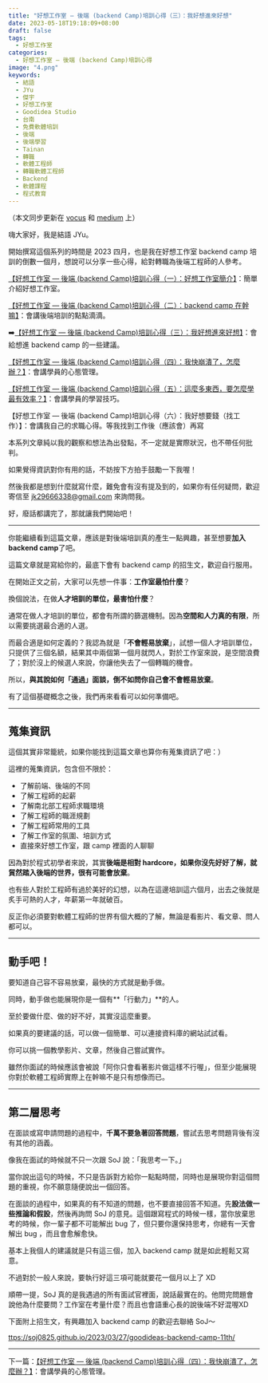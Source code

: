 ```yaml
---
title: "好想工作室 — 後端 (backend Camp)培訓心得（三）：我好想進來好想"
date: 2023-05-18T19:18:09+08:00
draft: false
tags:
  - 好想工作室
categories:
  - 好想工作室 — 後端 (backend Camp)培訓心得
image: "4.png"
keywords:
  - 結語
  - JYu
  - 傑宇
  - 好想工作室
  - Goodidea Studio
  - 台南
  - 免費軟體培訓
  - 後端
  - 後端學習
  - Tainan
  - 轉職
  - 軟體工程師
  - 轉職軟體工程師
  - Backend
  - 軟體課程
  - 程式教育
---
```


（本文同步更新在 [vocus](https://vocus.cc/article/64284ee1fd89780001131dc0) 和 [medium](https://jyu1999.medium.com/好想工作室-後端-backend-camp-培訓心得-三-我好想進來好想-a5cb1ee83922) 上）

嗨大家好，我是結語 JYu。

開始撰寫這個系列的時間是 2023 四月，也是我在好想工作室 backend camp 培訓的倒數一個月，想說可以分享一些心得，給對轉職為後端工程師的人參考。

[【好想工作室 — 後端 (backend Camp)培訓心得（一）：好想工作室簡介】](https://jyu1999.com/post/goodidea-mind-1/)：簡單介紹好想工作室。

[【好想工作室 — 後端 (backend Camp)培訓心得（二）：backend camp 在幹嘛】](https://jyu1999.com/post/goodidea-mind-2/)：會講後端培訓的點點滴滴。

➡️[【好想工作室 — 後端 (backend Camp)培訓心得（三）：我好想進來好想】](https://jyu1999.com/post/goodidea-mind-3/)：會給想進 backend camp 的一些建議。

[【好想工作室 — 後端 (backend Camp)培訓心得（四）：我快崩潰了，怎麼辦？】](https://jyu1999.com/post/goodidea-mind-4/)：會講學員的心態管理。

[【好想工作室 — 後端 (backend Camp)培訓心得（五）：這麼多東西，要怎麼學最有效率？】](https://jyu1999.com/post/goodidea-mind-5/)：會講學員的學習技巧。

【好想工作室 — 後端 (backend Camp)培訓心得（六）：我好想要錢（找工作）】：會講我自己的求職心得。等我找到工作後（應該會）再寫

本系列文章純以我的觀察和想法為出發點，不一定就是實際狀況，也不帶任何批判。

如果覺得資訊對你有用的話，不妨按下方拍手鼓勵一下我喔！

然後我都是想到什麼就寫什麼，難免會有沒有提及到的，如果你有任何疑問，歡迎寄信至 jk29666338@gmail.com 來詢問我。

好，廢話都講完了，那就讓我們開始吧！

---

你能繼續看到這篇文章，應該是對後端培訓真的產生一點興趣，甚至想要**加入 backend camp**了吧。

這篇文章就是寫給你的，最底下會有 backend camp 的招生文，歡迎自行服用。

在開始正文之前，大家可以先想一件事：**工作室最怕什麼**？

換個說法，在做**人才培訓的單位，最害怕什麼**？

通常在做人才培訓的單位，都會有所謂的篩選機制。因為**空間和人力真的有限**，所以需要挑選最合適的人選。

而最合適是如何定義的？我認為就是「**不會輕易放棄**」，試想一個人才培訓單位，只提供了三個名額，結果其中兩個第一個月就閃人，對於工作室來說，是空間浪費了；對於沒上的候選人來說，你讓他失去了一個轉職的機會。

所以，**與其說如何「通過」面談，倒不如問你自己會不會輕易放棄**。

有了這個基礎概念之後，我們再來看看可以如何準備吧。

---

## 蒐集資訊

這個其實非常籠統，如果你能找到這篇文章也算你有蒐集資訊了吧：）

這裡的蒐集資訊，包含但不限於：

- 了解前端、後端的不同
- 了解工程師的起薪
- 了解南北部工程師求職環境
- 了解工程師的職涯規劃
- 了解工程師常用的工具
- 了解工作室的氛圍、培訓方式
- 直接來好想工作室，跟 camp 裡面的人聊聊

因為對於程式初學者來說，其實**後端是相對 hardcore，如果你沒先好好了解，就貿然踏入後端的世界，很有可能會放棄**。

也有些人對於工程師有過於美好的幻想，以為在這邊培訓這六個月，出去之後就是炙手可熱的人才，年薪第一年就破百。

反正你必須要對軟體工程師的世界有個大概的了解，無論是看影片、看文章、問人都可以。

---

## 動手吧！

要知道自己容不容易放棄，最快的方式就是動手做。

同時，動手做也能展現你是一個有**「行動力」**的人。

至於要做什麼、做的好不好，其實沒這麼重要。

如果真的要建議的話，可以做一個簡單、可以連接資料庫的網站試試看。

你可以挑一個教學影片、文章，然後自己嘗試實作。

雖然你面試的時候應該會被說「阿你只會看著影片做這樣不行喔」，但至少能展現你對於軟體工程師實際上在幹嘛不是只有想像而已。

---

## 第二層思考

在面談或寫申請問題的過程中，**千萬不要急著回答問題**，嘗試去思考問題背後有沒有其他的涵義。

像我在面試的時候就不只一次跟 SoJ 說：「我思考一下。」

當你說出這句的時候，不只是告訴對方給你一點點時間，同時也是展現你對這個問題的重視，你不願意隨便說出一個回答。

在面談的過程中，如果真的有不知道的問題，也不要直接回答不知道。先**設法做一些推論和假設**，然後再詢問 SoJ 的意見。這個跟寫程式的時候一樣，當你放棄思考的時候，你一輩子都不可能解出 bug 了，但只要你還保持思考，你總有一天會解出 bug ，而且會愈解愈快。

基本上我個人的建議就是只有這三個，加入 backend camp 就是如此輕鬆又寫意。

不過對於一般人來說，要執行好這三項可能就要花一個月以上了 XD

順帶一提，SoJ 真的是我遇過的所有面試官裡面，說話最實在的。他問完問題會說他為什麼要問？工作室在考量什麼？而且也會語重心長的說後端不好混喔XD

下面附上招生文，有興趣加入 backend camp 的歡迎去聯絡 SoJ～

[ttps://soj0825.github.io/2023/03/27/goodideas-backend-camp-11th/](https://soj0825.github.io/2023/03/27/goodideas-backend-camp-11th/)

---

下一篇：[【好想工作室 — 後端 (backend Camp)培訓心得（四）：我快崩潰了，怎麼辦？】](https://jyu1999.com/post/goodidea-mind-4/)：會講學員的心態管理。